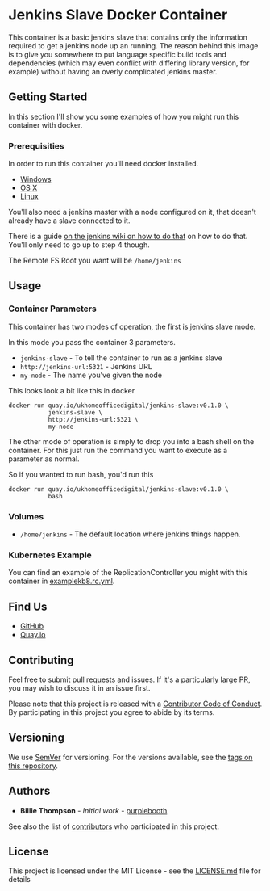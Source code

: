 # Jenkins Slave Docker Container

This container is a basic jenkins slave that contains only the information required to get a jenkins
node up an running. The reason behind this image is to give you somewhere to put language specific 
build tools and dependencies (which may even conflict with differing library version, for example) 
without having an overly complicated jenkins master.

## Getting Started

In this section I'll show you some examples of how you might run this container with docker.

### Prerequisities

In order to run this container you'll need docker installed.

* [Windows](https://docs.docker.com/windows/started)
* [OS X](https://docs.docker.com/mac/started/)
* [Linux](https://docs.docker.com/linux/started/)

You'll also need a jenkins master with a node configured on it, that doesn't already have a slave 
connected to it.

There is a guide [on the jenkins wiki on how to do that][1] on how to do that. You'll only need to 
go up to step 4 though.

The Remote FS Root you want will be `/home/jenkins`

## Usage

### Container Parameters

This container has two modes of operation, the first is jenkins slave mode.

In this mode you pass the container 3 parameters.

* `jenkins-slave` - To tell the container to run as a jenkins slave
* `http://jenkins-url:5321` - Jenkins URL
* `my-node` - The name you've given the node

This looks look a bit like this in docker

```shell
docker run quay.io/ukhomeofficedigital/jenkins-slave:v0.1.0 \
           jenkins-slave \
           http://jenkins-url:5321 \
           my-node
```

The other mode of operation is simply to drop you into a bash shell on the container. For this just
run the command you want to execute as a parameter as normal. 

So if you wanted to run bash, you'd run this 

```shell
docker run quay.io/ukhomeofficedigital/jenkins-slave:v0.1.0 \
           bash
```

### Volumes

* `/home/jenkins` - The default location where jenkins things happen.
  
### Kubernetes Example

You can find an example of the ReplicationController you might with this container in 
[examplekb8.rc.yml](examplekb8.rc.yml).
  
## Find Us

* [GitHub](https://github.com/UKHomeOffice/docker-jenkins-slave)
* [Quay.io](https://quay.io/repository/ukhomeofficedigital/jenkins-slave)

## Contributing

Feel free to submit pull requests and issues. If it's a particularly large PR, you may wish to 
discuss it in an issue first.

Please note that this project is released with a [Contributor Code of Conduct](code_of_conduct.md). 
By participating in this project you agree to abide by its terms.

## Versioning

We use [SemVer](http://semver.org/) for versioning. For the versions available, see the
[tags on this repository](https://github.com/UKHomeOffice/docker-jenkins-slave/tags).

## Authors

* **Billie Thompson** - *Initial work* - [purplebooth](https://github.com/purplebooth)

See also the list of 
[contributors](https://github.com/UKHomeOffice/docker-jenkins-slave/graphs/contributors) who 
participated in this project.

## License

This project is licensed under the MIT License - see the [LICENSE.md](LICENSE.md) file for details

[1]: https://wiki.jenkins-ci.org/display/JENKINS/Step+by+step+guide+to+set+up+master+and+slave+machines "Step by step guide to set up master and slave machines"
